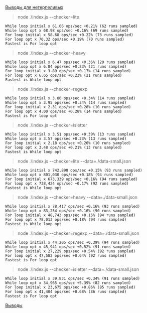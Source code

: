 [Выводы для нетерпеливых](./SUMMARY.md)

> node .\index.js --checker=lite

```
While loop initial x 61.66 ops/sec +0.21% (62 runs sampled)
While loop opt x 68.98 ops/sec +0.16% (69 runs sampled)
For loop initial x 58.68 ops/sec +0.22% (73 runs sampled)
For loop opt x 70.32 ops/sec +0.19% (70 runs sampled)
Fastest is For loop opt
```

> node .\index.js --checker=heavy

```
While loop initial x 6.47 ops/sec +0.36% (20 runs sampled)
While loop opt x 6.84 ops/sec +0.23% (21 runs sampled)
For loop initial x 3.89 ops/sec +0.17% (14 runs sampled)
For loop opt x 6.65 ops/sec +0.23% (21 runs sampled)
Fastest is While loop opt
```

> node .\index.js --checker=regexp

```
While loop initial x 3.80 ops/sec +0.34% (14 runs sampled)
While loop opt x 3.95 ops/sec +0.34% (14 runs sampled)
For loop initial x 2.31 ops/sec +0.28% (10 runs sampled)
For loop opt x 4.00 ops/sec +0.28% (14 runs sampled)
Fastest is For loop opt
```

> node .\index.js --checker=isletter

```
While loop initial x 3.51 ops/sec +0.39% (13 runs sampled)
While loop opt x 3.57 ops/sec +0.23% (13 runs sampled)
For loop initial x 2.18 ops/sec +0.20% (10 runs sampled)
For loop opt x 3.48 ops/sec +0.21% (13 runs sampled)
Fastest is While loop opt
```

> node .\index.js --checker=lite --data=./data-small.json

```
While loop initial x 742,890 ops/sec +0.15% (93 runs sampled)
While loop opt x 801,030 ops/sec +0.18% (94 runs sampled)
For loop initial x 673,339 ops/sec +0.16% (94 runs sampled)
For loop opt x 738,424 ops/sec +0.17% (92 runs sampled)
Fastest is While loop opt
```

> node .\index.js --checker=heavy --data=./data-small.json

```
While loop initial x 78,417 ops/sec +0.16% (93 runs sampled)
While loop opt x 83,254 ops/sec +0.16% (90 runs sampled)
For loop initial x 48,743 ops/sec +0.15% (94 runs sampled)
For loop opt x 78,013 ops/sec +0.18% (94 runs sampled)
Fastest is While loop opt
```


> node .\index.js --checker=regexp --data=./data-small.json

```
While loop initial x 44,205 ops/sec +0.39% (94 runs sampled)
While loop opt x 45,941 ops/sec +0.52% (91 runs sampled)
For loop initial x 27,229 ops/sec +0.54% (92 runs sampled)
For loop opt x 47,582 ops/sec +0.64% (92 runs sampled)
Fastest is For loop opt
```

> node .\index.js --checker=isletter --data=./data-small.json

```
While loop initial x 39,831 ops/sec +0.34% (91 runs sampled)
While loop opt x 34,965 ops/sec +5.39% (82 runs sampled)
For loop initial x 23,675 ops/sec +0.86% (85 runs sampled)
For loop opt x 41,404 ops/sec +0.68% (86 runs sampled)
Fastest is For loop opt
```

[Выводы](./SUMMARY.md)
